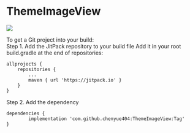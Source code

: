 # ThemeImageView  
[![](https://jitpack.io/v/chenyue404/ThemeImageView.svg)](https://jitpack.io/#chenyue404/ThemeImageView)

To get a Git project into your build:  
Step 1. Add the JitPack repository to your build file
Add it in your root build.gradle at the end of repositories:
```
allprojects {
	repositories {
		...
		maven { url 'https://jitpack.io' }
	}
}
```
Step 2. Add the dependency
```
dependencies {
        implementation 'com.github.chenyue404:ThemeImageView:Tag'
}
```
